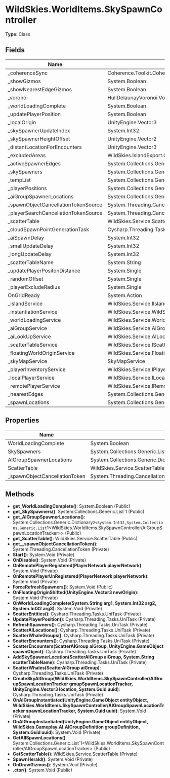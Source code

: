 ﻿# WildSkies.WorldItems.SkySpawnController

**Type**: Class

## Fields

| Name | Type | Access |
|------|------|--------|
| _coherenceSync | Coherence.Toolkit.CoherenceSync | Private |
| _showGizmos | System.Boolean | Private |
| _showNearestEdgeGizmos | System.Boolean | Private |
| _voronoi | HullDelaunayVoronoi.Voronoi.VoronoiMesh2 | Private |
| _worldLoadingComplete | System.Boolean | Private |
| _updatePlayerPosition | System.Boolean | Private |
| _localOrigin | UnityEngine.Vector3 | Private |
| _skySpawnerUpdateIndex | System.Int32 | Private |
| _skySpawnerHeightOffset | UnityEngine.Vector2 | Private |
| _distantLocationForEncounters | UnityEngine.Vector3 | Private |
| _excludedAreas | WildSkies.IslandExport.ContainerBVH`1<UnityEngine.BoundingSphere> | Private |
| _activeSpawnerEdges | System.Collections.Generic.List`1<System.Int32> | Private |
| _skySpawners | System.Collections.Generic.List`1<AISkySpawner> | Private |
| _tempList | System.Collections.Generic.List`1<System.Int32> | Private |
| _playerPositions | System.Collections.Generic.Dictionary`2<System.String,WildSkies.WorldItems.SkySpawnController/PlayerLocation> | Private |
| _aiGroupSpawnerLocations | System.Collections.Generic.Dictionary`2<System.Int32,System.Collections.Generic.List`1<WildSkies.WorldItems.SkySpawnController/AIGroupSpawnLocationTracker>> | Private |
| _spawnObjectCancellationTokenSource | System.Threading.CancellationTokenSource | Private |
| _playerSearchCancellationTokenSource | System.Threading.CancellationTokenSource | Private |
| _scatterTable | WildSkies.Service.ScatterTable | Private |
| _cloudSpawnPointGenerationTask | Cysharp.Threading.Tasks.UniTask | Private |
| _aiSpawnDelay | System.Int32 | Private |
| _smallUpdateDelay | System.Int32 | Private |
| _longUpdateDelay | System.Int32 | Private |
| _scatterTableName | System.String | Private |
| _updatePlayerPositonDistance | System.Single | Private |
| _randomOffset | System.Single | Private |
| _playerExcludeRadius | System.Single | Private |
| OnGridReady | System.Action | Public |
| _islandService | WildSkies.Service.IIslandService | Private |
| _instantiationService | WildSkies.Service.WildSkiesInstantiationService | Private |
| _worldLoadingService | WildSkies.Service.WorldLoadingService | Private |
| _aiGroupService | WildSkies.Service.AIGroupService | Private |
| _aiLookUpService | WildSkies.Service.AILookUpService | Private |
| _scatterTableService | WildSkies.Service.IScatterTableService | Private |
| _floatingWorldOriginService | WildSkies.Service.FloatingWorldOriginService | Private |
| _skyMapService | SkyMapService | Private |
| _playerInventoryService | WildSkies.Service.IPlayerInventoryService | Private |
| _localPlayerService | WildSkies.Service.ILocalPlayerService | Private |
| _remotePlayerService | WildSkies.Service.IRemotePlayerService | Private |
| _nearestEdges | System.Collections.Generic.List`1<HullDelaunayVoronoi.Voronoi.VoronoiEdge`1<HullDelaunayVoronoi.Primitives.Vertex2>> | Private |
| _spawnLocations | System.Collections.Generic.List`1<WildSkies.WorldItems.SkySpawnController/AIGroupSpawnLocationTracker> | Private |

## Properties

| Name | Type | Access |
|------|------|--------|
| WorldLoadingComplete | System.Boolean | Public |
| SkySpawners | System.Collections.Generic.List`1<AISkySpawner> | Public |
| AIGroupSpawnerLocations | System.Collections.Generic.Dictionary`2<System.Int32,System.Collections.Generic.List`1<WildSkies.WorldItems.SkySpawnController/AIGroupSpawnLocationTracker>> | Public |
| ScatterTable | WildSkies.Service.ScatterTable | Public |
| _spawnObjectCancellationToken | System.Threading.CancellationToken | Private |

## Methods

- **get_WorldLoadingComplete()**: System.Boolean (Public)
- **get_SkySpawners()**: System.Collections.Generic.List`1<AISkySpawner> (Public)
- **get_AIGroupSpawnerLocations()**: System.Collections.Generic.Dictionary`2<System.Int32,System.Collections.Generic.List`1<WildSkies.WorldItems.SkySpawnController/AIGroupSpawnLocationTracker>> (Public)
- **get_ScatterTable()**: WildSkies.Service.ScatterTable (Public)
- **get__spawnObjectCancellationToken()**: System.Threading.CancellationToken (Private)
- **Start()**: System.Void (Private)
- **OnDisable()**: System.Void (Private)
- **OnRemotePlayerRegistered(PlayerNetwork playerNetwork)**: System.Void (Private)
- **OnRemotePlayerUnRegistered(PlayerNetwork playerNetwork)**: System.Void (Private)
- **ForceRefreshSpawners()**: System.Void (Public)
- **OnFloatingOriginShifted(UnityEngine.Vector3 newOrigin)**: System.Void (Private)
- **OnWorldLoadingComplete(System.String arg1, System.Int32 arg2, System.Int32 arg3)**: System.Void (Private)
- **ScatterEntities()**: Cysharp.Threading.Tasks.UniTask (Private)
- **UpdatePlayerPosition()**: Cysharp.Threading.Tasks.UniTask (Private)
- **RefreshSpawners()**: Cysharp.Threading.Tasks.UniTask (Private)
- **ScatterAILocations()**: Cysharp.Threading.Tasks.UniTask (Private)
- **ScatterWhaleGroups()**: Cysharp.Threading.Tasks.UniTask (Private)
- **ScatterEncounters()**: Cysharp.Threading.Tasks.UniTask (Private)
- **ScatterEncounters(ScatterAIGroup aiGroup, UnityEngine.GameObject spawnObject)**: Cysharp.Threading.Tasks.UniTask (Private)
- **AddSkySpawnerLocation(ScatterAIGroup aiGroup, System.String scatterTableName)**: Cysharp.Threading.Tasks.UniTask (Private)
- **ScatterWhales(ScatterAIGroup aiGroup)**: Cysharp.Threading.Tasks.UniTask (Private)
- **CreateSkyAIGroup(WildSkies.WorldItems.SkySpawnController/AIGroupSpawnLocationTracker groupSpawnLocationTracker, UnityEngine.Vector3 location, System.Guid uuid)**: Cysharp.Threading.Tasks.UniTask (Private)
- **OnAIGroupInstantiated(UnityEngine.GameObject entityObject, WildSkies.WorldItems.SkySpawnController/AIGroupSpawnLocationTracker spawnLocationTracker, System.Guid uuid)**: System.Void (Private)
- **OnAIGroupInstantiated(UnityEngine.GameObject entityObject, WildSkies.Gameplay.AI.AIGroupDefinition groupDefinition, System.Guid uuid)**: System.Void (Private)
- **GetAllSpawnLocations()**: System.Collections.Generic.List`1<WildSkies.WorldItems.SkySpawnController/AIGroupSpawnLocationTracker> (Public)
- **GetScatterTable()**: WildSkies.Service.ScatterTable (Private)
- **SpawnHerald()**: System.Void (Private)
- **OnDrawGizmos()**: System.Void (Private)
- **.ctor()**: System.Void (Public)

